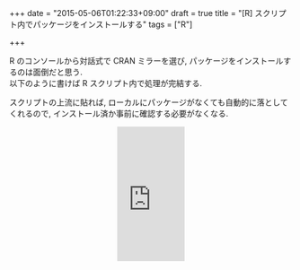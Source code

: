 +++
date = "2015-05-06T01:22:33+09:00"
draft = true
title = "[R] スクリプト内でパッケージをインストールする"
tags = ["R"]

+++

R のコンソールから対話式で CRAN ミラーを選び, パッケージをインストールするのは面倒だと思う.  
以下のように書けば R スクリプト内で処理が完結する.

<script src="https://gist.github.com/dceoy/c472e300cd0423023869.js"></script>

スクリプトの上流に貼れば, ローカルにパッケージがなくても自動的に落としてくれるので, インストール済か事前に確認する必要がなくなる.

<div style="text-align: center;">
  <iframe src="http://rcm-fe.amazon-adsystem.com/e/cm?lt1=_blank&bc1=000000&IS2=1&bg1=FFFFFF&fc1=000000&lc1=0000FF&t=dceoy-22&o=9&p=8&l=as4&m=amazon&f=ifr&ref=ss_til&asins=4873116511" style="width:120px;height:240px;" scrolling="no" marginwidth="0" marginheight="0" frameborder="0"></iframe>
</div>
<br>
